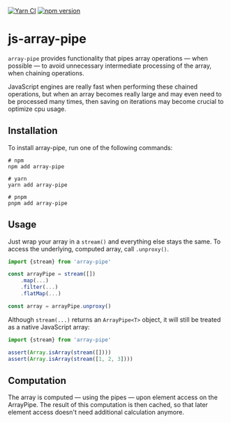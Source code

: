 [![Yarn CI](https://github.com/JorisAerts/js-array-pipe/actions/workflows/yarn.yml/badge.svg)](https://github.com/JorisAerts/js-array-pipe/actions/workflows/yarn.yml)
[![npm version](https://badge.fury.io/js/array-pipe.svg)](https://www.npmjs.com/package/array-pipe)

# js-array-pipe

`array-pipe` provides functionality that pipes array operations — when possible —
to avoid unnecessary intermediate processing of the array, when chaining operations.

JavaScript engines are really fast when performing these chained operations,
but when an array becomes really large and may even need to be processed many times,
then saving on iterations may become crucial to optimize cpu usage.

## Installation

To install array-pipe, run one of the following commands:

```shell 
# npm
npm add array-pipe

# yarn
yarn add array-pipe

# pnpm
pnpm add array-pipe
```

## Usage

Just wrap your array in a `stream()` and everything else stays the same.
To access the underlying, computed array, call `.unproxy()`.

```TypeScript
import {stream} from 'array-pipe'

const arrayPipe = stream([])
    .map(...)
    .filter(...)
    .flatMap(...)

const array = arrayPipe.unproxy()
```

Although `stream(...)` returns an `ArrayPipe<T>` object, it will still be treated
as a native JavaScript array:

```TypeScript
import {stream} from 'array-pipe'

assert(Array.isArray(stream([])))
assert(Array.isArray(stream([1, 2, 3])))
```

## Computation

The array is computed — using the pipes — upon element access on the ArrayPipe.
The result of this computation is then cached,
so that later element access doesn't need additional calculation anymore.

